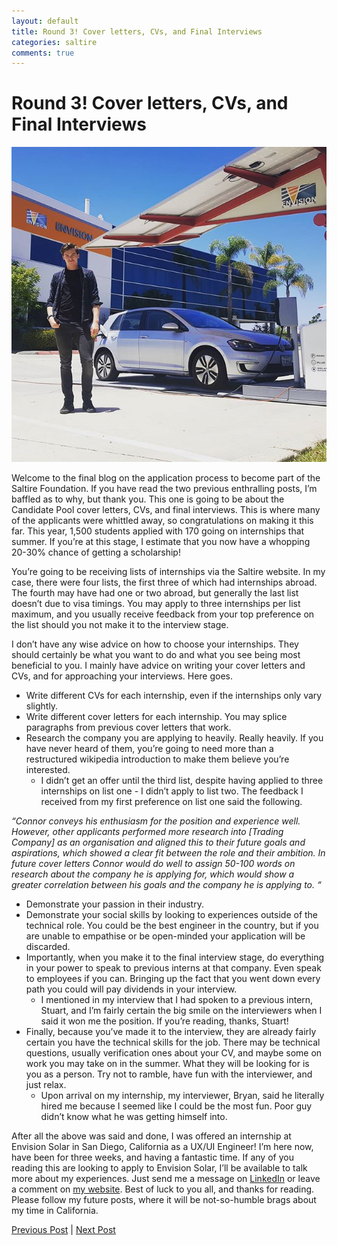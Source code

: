 ```yaml
---
layout: default
title: Round 3! Cover letters, CVs, and Final Interviews
categories: saltire
comments: true
---
```


# Round 3! Cover letters, CVs, and Final Interviews

![Saltire](/images/es.jpg)

Welcome to the final blog on the application process to become part of the Saltire Foundation. If you have read the two previous enthralling posts, I’m baffled as to why, but thank you. This one is going to be about the Candidate Pool cover letters, CVs, and final interviews. This is where many of the applicants were whittled away, so congratulations on making it this far. This year, 1,500 students applied with 170 going on internships that summer. If you’re at this stage, I estimate that you now have a whopping 20-30% chance of getting a scholarship! 

You’re going to be receiving lists of internships via the Saltire website. In my case, there were four lists, the first three of which had internships abroad. The fourth may have had one or two abroad, but generally the last list doesn’t due to visa timings. You may apply to three internships per list maximum, and you usually receive feedback from your top preference on the list should you not make it to the interview stage.

I don’t have any wise advice on how to choose your internships. They should certainly be what you want to do and what you see being most beneficial to you. I mainly have advice on writing your cover letters and CVs, and for approaching your interviews. Here goes.

* Write different CVs for each internship, even if the internships only vary slightly.
* Write different cover letters for each internship. You may splice paragraphs from previous cover letters that work.
* Research the company you are applying to heavily. Really heavily. If you have never heard of them, you’re going to need more than a restructured wikipedia introduction to make them believe you’re interested.
    * I didn’t get an offer until the third list, despite having applied to three internships on list one - I didn’t apply to list two. The feedback I received from my first preference on list one said the following.

*“Connor conveys his enthusiasm for the position and experience well. However, other applicants performed more research into [Trading Company] as an organisation and aligned this to their future goals and aspirations, which showed a clear fit between the role and their ambition. In future cover letters Connor would do well to assign 50-100 words on research about the company he is applying for, which would show a greater correlation between his goals and the company he is applying to. “*

* Demonstrate your passion in their industry.
* Demonstrate your social skills by looking to experiences outside of the technical role. You could be the best engineer in the country, but if you are unable to empathise or be open-minded your application will be discarded.
* Importantly, when you make it to the final interview stage, do everything in your power to speak to previous interns at that company. Even speak to employees if you can. Bringing up the fact that you went down every path you could will pay dividends in your interview. 
    * I mentioned in my interview that I had spoken to a previous intern, Stuart, and I’m fairly certain the big smile on the interviewers when I said it won me the position. If you’re reading, thanks, Stuart!
* Finally, because you’ve made it to the interview, they are already fairly certain you have the technical skills for the job. There may be technical questions, usually verification ones about your CV, and maybe some on work you may take on in the summer. What they will be looking for is you as a person. Try not to ramble, have fun with the interviewer, and just relax.
    * Upon arrival on my internship, my interviewer, Bryan, said he literally hired me because I seemed like I could be the most fun. Poor guy didn’t know what he was getting himself into.

After all the above was said and done, I was offered an internship at Envision Solar in San Diego, California as a UX/UI Engineer! I’m here now, have been for three weeks, and having a fantastic time. If any of you reading this are looking to apply to Envision Solar, I’ll be available to talk more about my experiences. Just send me a message on [LinkedIn](https://www.linkedin.com/in/mcguile) or leave a comment on [my website](http://www.mcguile.com). Best of luck to you all, and thanks for reading. Please follow my future posts, where it will be not-so-humble brags about my time in California.

[Previous Post](Saltire2.html) | [Next Post](touchdown-in-san-diego.html)
